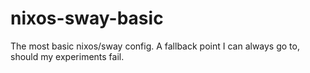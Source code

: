 # nixos-sway-basic
The most basic nixos/sway config. A fallback point I can always go to, should my experiments fail.
